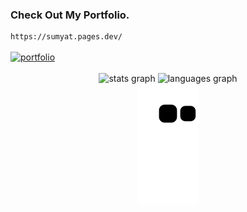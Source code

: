 ### Check Out My Portfolio.
````bash
https://sumyat.pages.dev/
````

<a href='https://sumyat.pages.dev/'>
    <img src='https://user-images.githubusercontent.com/108873224/211860821-15c31441-8db7-4fb7-8537-28a0c11e9408.png' alt='portfolio' align='center' />
</a>

<br />
<br />

<div align="center">
  <img src="https://github-readme-stats.vercel.app/api?username=sumyat-aung&theme=dark&hide_border=true&include_all_commits=true&count_private=true" height="150" alt="stats graph"  />
  <img src="https://github-readme-streak-stats.herokuapp.com/?user=sumyat-aung&theme=dark&hide_border=true" height="150" alt="languages graph"  />
</div>

<div align="center">
   <img src='https://github.com/sumyat-aung/sumyat-aung/blob/output/github-contribution-grid-snake.svg' />    
</div>


<!--START_SECTION:waka-->
<!--END_SECTION:waka-->
